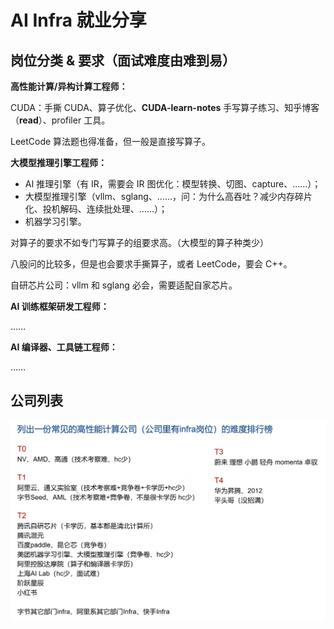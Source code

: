 # AI Infra 就业分享

## 岗位分类 & 要求（面试难度由难到易）

**高性能计算/异构计算工程师：**

CUDA：手撕 CUDA、算子优化、**CUDA-learn-notes** 手写算子练习、知乎博客（**read**）、profiler 工具。

LeetCode 算法题也得准备，但一般是直接写算子。

**大模型推理引擎工程师：**

- AI 推理引擎（有 IR，需要会 IR 图优化：模型转换、切图、capture、……）；
- 大模型推理引擎（vllm、sglang、……，问：为什么高吞吐？减少内存碎片化、投机解码、连续批处理、……）；
- 机器学习引擎。

对算子的要求不如专门写算子的组要求高。（大模型的算子种类少）

八股问的比较多，但是也会要求手撕算子，或者 LeetCode，要会 C++。

自研芯片公司：vllm 和 sglang 必会，需要适配自家芯片。

**AI 训练框架研发工程师：**

……

**AI 编译器、工具链工程师：**

……

## 公司列表

![](./images/AI_Infra公司.png)
